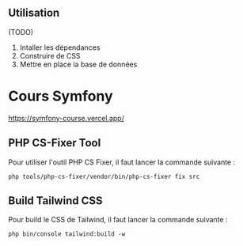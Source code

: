 ## Utilisation

(TODO)

1. Intaller les dépendances
2. Construire de CSS
3. Mettre en place la base de données


# Cours Symfony

https://symfony-course.vercel.app/


## PHP CS-Fixer Tool

Pour utiliser l'outil PHP CS Fixer, il faut lancer la commande suivante : 

`php tools/php-cs-fixer/vendor/bin/php-cs-fixer fix src`


## Build Tailwind CSS

Pour build le CSS de Tailwind, il faut lancer la commande suivante :

`php bin/console tailwind:build -w`